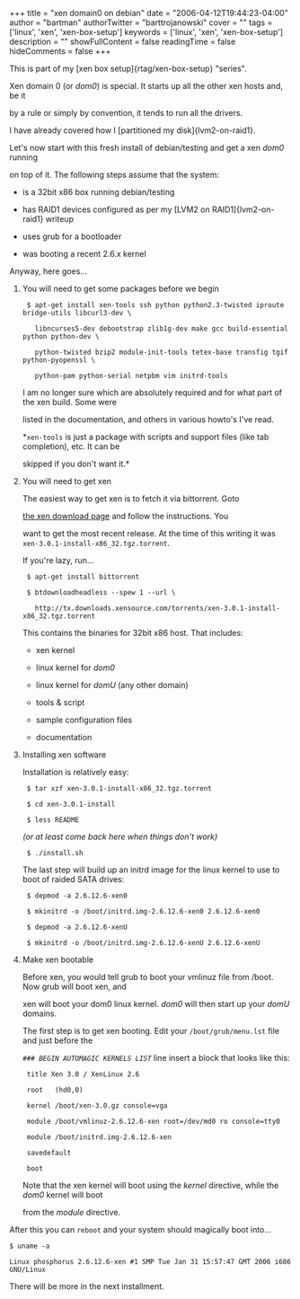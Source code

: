 +++
title = "xen domain0 on debian"
date = "2006-04-12T19:44:23-04:00"
author = "bartman"
authorTwitter = "barttrojanowski"
cover = ""
tags = ['linux', 'xen', 'xen-box-setup']
keywords = ['linux', 'xen', 'xen-box-setup']
description = ""
showFullContent = false
readingTime = false
hideComments = false
+++

This is part of my [xen box setup]{rtag/xen-box-setup} "series".



Xen domain 0 (or *dom0*) is special. It starts up all the other xen hosts and, be it 

by a rule or simply by convention, it tends to run all the drivers.



I have already covered how I [partitioned my disk]{lvm2-on-raid1}.

Let's now start with this fresh install of debian/testing and get a xen *dom0* running

on top of it.  The following steps assume that the system:



- is a 32bit x86 box running debian/testing

- has RAID1 devices configured as per my [LVM2 on RAID1]{lvm2-on-raid1} writeup

- uses grub for a bootloader

- was booting a recent 2.6.x kernel



<!--more-->



Anyway, here goes...



1. You will need to get some packages before we begin



        $ apt-get install xen-tools ssh python python2.3-twisted iproute bridge-utils libcurl3-dev \

          libncurses5-dev debootstrap zlib1g-dev make gcc build-essential python python-dev \

          python-twisted bzip2 module-init-tools tetex-base transfig tgif python-pyopenssl \

          python-pam python-serial netpbm vim initrd-tools



    I am no longer sure which are absolutely required and for what part of the xen build.  Some were 

    listed in the documentation, and others in various howto's I've read.



    *`xen-tools` is just a package with scripts and support files (like tab completion), etc.  It can be

    skipped if you don't want it.*

    

2. You will need to get xen



    The easiest way to get xen is to fetch it via bittorrent.  Goto 

    [the xen download page](http://www.xensource.com/xen/downloads/) and follow the instructions.  You 

    want to get the most recent release.  At the time of this writing it was `xen-3.0.1-install-x86_32.tgz.torrent`.



    If you're lazy, run...



        $ apt-get install bittorrent

        $ btdownloadheadless --spew 1 --url \

          http://tx.downloads.xensource.com/torrents/xen-3.0.1-install-x86_32.tgz.torrent



    This contains the binaries for 32bit x86 host.  That includes:



    - xen kernel

    - linux kernel for *dom0*

    - linux kernel for *domU* (any other domain)

    - tools & script

    - sample configuration files

    - documentation



3. Installing xen software



    Installation is relatively easy:



        $ tar xzf xen-3.0.1-install-x86_32.tgz.torrent

        $ cd xen-3.0.1-install

        $ less README

    

    *(or at least come back here when things don't work)*



        $ ./install.sh



    The last step will build up an initrd image for the linux kernel to use to boot of raided SATA drives:



        $ depmod -a 2.6.12.6-xen0

        $ mkinitrd -o /boot/initrd.img-2.6.12.6-xen0 2.6.12.6-xen0

        $ depmod -a 2.6.12.6-xenU

        $ mkinitrd -o /boot/initrd.img-2.6.12.6-xenU 2.6.12.6-xenU





4. Make xen bootable



    Before xen, you would tell grub to boot your vmlinuz file from /boot.  Now grub will boot xen, and 

    xen will boot your dom0 linux kernel.  *dom0* will then start up your *domU* domains.



    The first step is to get xen booting.  Edit your `/boot/grub/menu.lst` file and just before the 

    *`### BEGIN AUTOMAGIC KERNELS LIST`* line insert a block that looks like this:



        title Xen 3.0 / XenLinux 2.6

        root   (hd0,0)

        kernel /boot/xen-3.0.gz console=vga

        module /boot/vmlinuz-2.6.12.6-xen root=/dev/md0 ro console=tty0

        module /boot/initrd.img-2.6.12.6-xen

        savedefault

        boot



    Note that the xen kernel will boot using the *kernel* directive, while the *dom0* kernel will boot 

    from the *module* directive.



After this you can `reboot` and your system should magically boot into...



    $ uname -a

    Linux phosphorus 2.6.12.6-xen #1 SMP Tue Jan 31 15:57:47 GMT 2006 i686 GNU/Linux



There will be more in the next installment.

